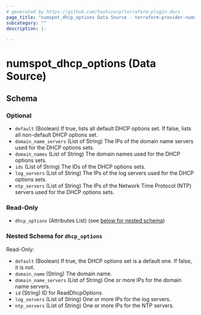 ```yaml
---
# generated by https://github.com/hashicorp/terraform-plugin-docs
page_title: "numspot_dhcp_options Data Source - terraform-provider-numspot"
subcategory: ""
description: |-
  
---
```


# numspot_dhcp_options (Data Source)





<!-- schema generated by tfplugindocs -->
## Schema

### Optional

- `default` (Boolean) If true, lists all default DHCP options set. If false, lists all non-default DHCP options set.
- `domain_name_servers` (List of String) The IPs of the domain name servers used for the DHCP options sets.
- `domain_names` (List of String) The domain names used for the DHCP options sets.
- `ids` (List of String) The IDs of the DHCP options sets.
- `log_servers` (List of String) The IPs of the log servers used for the DHCP options sets.
- `ntp_servers` (List of String) The IPs of the Network Time Protocol (NTP) servers used for the DHCP options sets.

### Read-Only

- `dhcp_options` (Attributes List) (see [below for nested schema](#nestedatt--dhcp_options))

<a id="nestedatt--dhcp_options"></a>
### Nested Schema for `dhcp_options`

Read-Only:

- `default` (Boolean) If true, the DHCP options set is a default one. If false, it is not.
- `domain_name` (String) The domain name.
- `domain_name_servers` (List of String) One or more IPs for the domain name servers.
- `id` (String) ID for ReadDhcpOptions
- `log_servers` (List of String) One or more IPs for the log servers.
- `ntp_servers` (List of String) One or more IPs for the NTP servers.
